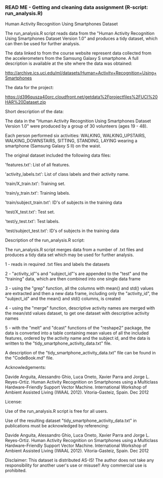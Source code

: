 

### READ ME - Getting and cleaning data assignment (R-script: run_analysis.R)


Human Activity Recognition Using Smartphones Dataset


The run_analysis.R script reads data from the "Human Activity Recognition Using Smartphones Dataset Version 1.0" 
and produces a tidy dataset, which can then be used for further analysis.

The data linked to from the course website represent data collected from the accelerometers from the Samsung Galaxy S smartphone. 
A full description is available at the site where the data was obtained:

http://archive.ics.uci.edu/ml/datasets/Human+Activity+Recognition+Using+Smartphones

The data for the project:

https://d396qusza40orc.cloudfront.net/getdata%2Fprojectfiles%2FUCI%20HAR%20Dataset.zip

Short description of the data:

The data in the "Human Activity Recognition Using Smartphones Dataset Version 1.0" were produced by
a group of 30 volunteers (ages 19 - 48).

Each person performed six activities: WALKING, WALKING_UPSTAIRS, WALKING_DOWNSTAIRS, SITTING, STANDING, LAYING
wearing a smartphone (Samsung Galaxy S II) on the waist. 

The original dataset included the following data files:

'features.txt': List of all features.

'activity_labels.txt': List of class labels and their activity name.

'train/X_train.txt': Training set.

'train/y_train.txt': Training labels.

'train/subject_train.txt': ID's of subjects in the training data

'test/X_test.txt': Test set.

'test/y_test.txt': Test labels.

'test/subject_test.txt': ID's of subjects in the training data


Description of the run_analysis.R script:

The run_analysis.R script merges data from a number of .txt files and produces a tidy data set which may be used for further analysis.

1 - reads in required .txt files and labels the datasets

2 - "activity_id"'s and "subject_id"'s are appended to the "test" and the "training" data, which are then combined into one single data frame

3 - using the "grep" function, all the columns with mean() and std() values are extracted and then a new data frame, including only the "activity_id", the "subject_id" and the mean() and std() columns, is created

4 - using the "merge" function, descriptive activity names are merged with the mean/std values dataset, to get one dataset with descriptive activity names

5 - with the "melt" and "dcast" functions of the "reshape2" package, the data is converted into a table containing mean values of all the included features, ordered by the activity name and the subject id, and the data is written to the "tidy_smartphone_activity_data.txt" file.

A description of the "tidy_smartphone_activity_data.txt" file can be found in the "CodeBook.md" file.

Acknowledgements:

Davide Anguita, Alessandro Ghio, Luca Oneto, Xavier Parra and Jorge L. Reyes-Ortiz. Human Activity Recognition on Smartphones using a Multiclass Hardware-Friendly Support Vector Machine. International Workshop of Ambient Assisted Living (IWAAL 2012). Vitoria-Gasteiz, Spain. Dec 2012

License:

Use of the run_analysis.R script is free for all users.

Use of the resulting dataset "tidy_smartphone_activity_data.txt" in publications must be acknowledged by referencing:

Davide Anguita, Alessandro Ghio, Luca Oneto, Xavier Parra and Jorge L. Reyes-Ortiz. Human Activity Recognition on Smartphones using 
a Multiclass Hardware-Friendly Support Vector Machine. International Workshop of Ambient Assisted Living (IWAAL 2012). Vitoria-Gasteiz, Spain. Dec 2012

Disclaimer: This dataset is distributed AS-IS! The author does not take any responsibility for another user's use or misuse!!
Any commercial use is prohibited.

